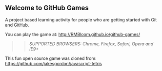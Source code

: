 ## Welcome to GitHub Games

A project based learning activity for people who are getting started with Git and GitHub.

You can play the game at: http://RMBloom.github.io/github-games/

>> _*SUPPORTED BROWSERS*: Chrome, Firefox, Safari, Opera and IE9+_

This fun open source game was cloned from: https://github.com/jakesgordon/javascript-tetris
